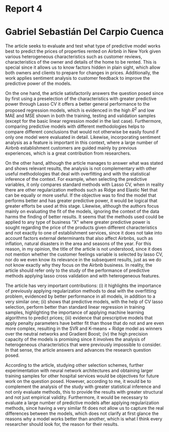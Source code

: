 # Report 4
# Gabriel Sebastián Del Carpio Cuenca

The article seeks to evaluate and test what type of predictive model works best to predict the prices of properties rented on Airbnb in New York given various heterogeneous characteristics such as customer reviews, characteristics of the owner and details of the home to be rented. This is special since it allows us to know factors hidden in plain sight, which allow both owners and clients to prepare for changes in prices. Additionally, the work applies sentiment analysis to customer feedback to improve the predictive power of the models.

On the one hand, the article satisfactorily answers the question posed since by first using a preselection of the characteristics with greater predictive power through Lasso CV it offers a better general performance to the proposed regression models, which is evidenced in the high $R^2$ and low MAE and MSE shown in both the training, testing and validation samples (except for the basic linear regression model in the last case). Furthermore, comparing predictive models with different methodologies helps to compare different conclusions that would not otherwise be easily found if only one model were evaluated in detail. Likewise, incorporating sentiment analysis as a feature is important in this context, where a large number of Airbnb establishment customers are guided mainly by previous experiences, which is a great contribution from researchers.

On the other hand, although the article manages to answer what was stated and shows relevant results, the analysis is not complementary with other useful methodologies that deal with overfitting and with the statistical inference of the context. For example, when selecting the predictive variables, it only compares standard methods with Lasso CV, when in reality there are other regularization methods such as Ridge and Elastic Net that can be equally or more useful. If the objective was to find the model that performs better and has greater predictive power, it would be logical that greater efforts be used at this stage. Likewise, although the authors focus mainly on evaluating the fit of the models, ignoring the context of the data harms the finding of better results. It seems that the methods used could be applied to any type of business "X" where greater predictive power is sought regarding the price of the products given different characteristics and not exactly to one of establishment services, since it does not take into account factors external determinants that also affect Airbnbs, such as inflation, natural disasters in the area and seasons of the year. For this reason, in my opinion, the title of the article is not understood, since it does not mention whether the customer feelings variable is selected by lasso CV, nor do we even know its relevance in the subsequent results, just as we do not know exactly why they focus on the Airbnb business. In reality, the article should refer only to the study of the performance of predictive methods applying lasso cross validation and with heterogeneous features.

The article has very important contributions: (i) it highlights the importance of previously applying regularization methods to deal with the overfitting problem, evidenced by better performance in all models, in addition to a very similar one; (ii) shows that predictive models, with the help of CV lasso selection, perform better than standard linear regression in training samples, highlighting the importance of applying machine learning algorithms to predict prices; (iii) evidence that prescriptive models that apply penalty parameters have better fit than those that do not and are even more complex, resulting in the SVR and K-means + Ridge model as winners over the neutral networks and Gradient Boost; (iv) the high precision capacity of the models is promising since it involves the analysis of heterogeneous characteristics that were previously impossible to consider. In that sense, the article answers and advances the research question posed.

According to the article, studying other selection schemes, further experimentation with neural network architectures and obtaining larger training samples for other hospital services would be objectives for future work on the question posed. However, according to me, it would be to complement the analysis of the study with greater statistical inference and not only evaluate methods, this to provide the results with greater structural and not just empirical validity. Furthermore, it would be necessary to evaluate a large number of predictive models after applying regularization methods, since having a very similar fit does not allow us to capture the real differences between the models, which does not clarify at first glance the reasons why a model works better than another, which is what I think every researcher should look for, the reason for their results.